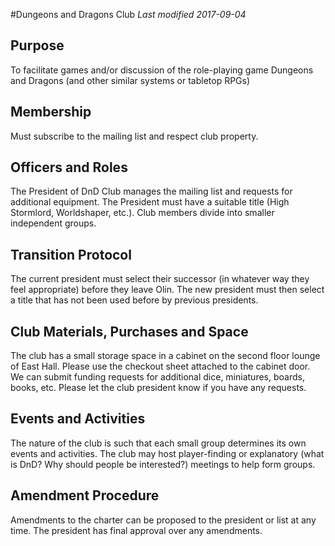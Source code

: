 #Dungeons and Dragons Club
*Last modified 2017-09-04*

## Purpose
To facilitate games and/or discussion of the role-playing game Dungeons and Dragons (and other similar systems or tabletop RPGs)

## Membership
Must subscribe to the mailing list and respect club property.

## Officers and Roles
The President of DnD Club manages the mailing list and requests for additional equipment. The President must have a suitable title (High Stormlord, Worldshaper, etc.). Club members divide into smaller independent groups.

## Transition Protocol
The current president must select their successor (in whatever way they feel appropriate) before they leave Olin. The new president must then select a title that has not been used before by previous presidents.

## Club Materials, Purchases and Space
The club has a small storage space in a cabinet on the second floor lounge of East Hall. Please use the checkout sheet attached to the cabinet door. We can submit funding requests for additional dice, miniatures, boards, books, etc. Please let the club president know if you have any requests.

## Events and Activities
The nature of the club is such that each small group determines its own events and activities. The club may host player-finding or explanatory (what is DnD? Why should people be interested?) meetings to help form groups.

## Amendment Procedure
Amendments to the charter can be proposed to the president or list at any time. The president has final approval over any amendments.
